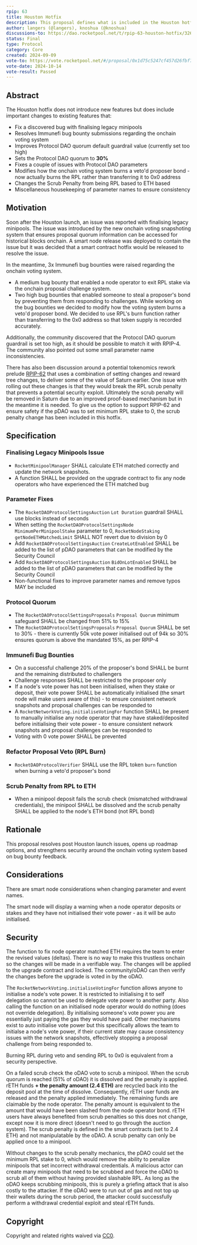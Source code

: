 ```yaml
---
rpip: 63
title: Houston Hotfix
description: This proposal defines what is included in the Houston hotfix.
author: langers (@langers), knoshua (@knoshua)
discussions-to: https://dao.rocketpool.net/t/rpip-63-houston-hotfix/3269
status: Final
type: Protocol
category: Core
created: 2024-09-09
vote-to: https://vote.rocketpool.net/#/proposal/0x1d75c5247cf457d26fbf7f26622c21de912565256fc3273b92a40aa14dd1af3d
vote-date: 2024-10-14
vote-result: Passed
---
```


## Abstract

The Houston hotfix does not introduce new features but does include important changes to existing features that:

- Fix a discovered bug with finalising legacy minipools
- Resolves Immunefi bug bounty submissions regarding the onchain voting system
- Improves Protocol DAO quorum default guardrail value (currently set too high)
- Sets the Protocol DAO quorum to **30%**
- Fixes a couple of issues with Protocol DAO parameters
- Modifies how the onchain voting system burns a veto'd proposer bond - now actually burns the RPL rather than transferring it to 0x0 address
- Changes the Scrub Penalty from being RPL based to ETH based
- Miscellaneous housekeeping of parameter names to ensure consistency 

## Motivation

Soon after the Houston launch, an issue was reported with finalising legacy minipools. The issue was introduced by the new onchain voting snapshoting system that ensures proposal quorum information can be accessed for historical blocks onchain. A smart node release was deployed to contain the issue but it was decided that a smart contract hotfix would be released to resolve the issue.

In the meantime, 3x Immunefi bug bounties were raised regarding the onchain voting system.
- A medium bug bounty that enabled a node operator to exit RPL stake via the onchain proposal challenge system.
- Two high bug bounties that enabled someone to steal a proposer's bond by preventing them from responding to challenges. 
While working on the bug bounties we decided to modify how the voting system burns a veto'd proposer bond. We decided to use RPL's burn function rather than transferring to the 0x0 address so that token supply is recorded accurately. 

Additionally, the community discovered that the Protocol DAO quorum guardrail is set too high, as it should be possible to match it with RPIP-4. The community also pointed out some small parameter name inconsistencies. 

There has also been discussion around a potential tokenomics rework prelude [RPIP-62](https://rpips.rocketpool.net/RPIPs/RPIP-62) that uses a combination of setting changes and reward tree changes, to deliver some of the value of Saturn earlier. One issue with rolling out these changes is that they would break the RPL scrub penalty that prevents a potential security exploit. Ultimately the scrub penalty will be removed in Saturn due to an improved proof-based mechanism but in the meantime it is needed. To give us the option to support RPIP-62 and ensure safety if the pDAO was to set minimum RPL stake to 0, the scrub penalty change has been included in this hotfix.

## Specification

### Finalising Legacy Minipools Issue

- `RocketMinipoolManager` SHALL calculate ETH matched correctly and update the network snapshots.
- A function SHALL be provided on the upgrade contract to fix any node operators who have experienced the ETH matched bug

### Parameter Fixes

- The `RocketDAOProtocolSettingsAuction` `Lot Duration` guardrail SHALL use blocks instead of seconds 
- When setting the `RocketDAOProtocolSettingsNode` `MinimumPerMinipoolStake` parameter to 0, `RocketNodeStaking` `getNodeETHMatchedLimit` SHALL NOT revert due to division by 0
- Add `RocketDAOProtocolSettingsAuction` `CreateLotEnabled` SHALL be added to the list of pDAO parameters that can be modified by the Security Council
- Add `RocketDAOProtocolSettingsAuction` `BidOnLotEnabled` SHALL be added to the list of pDAO parameters that can be modified by the Security Council
- Non-functional fixes to improve parameter names and remove typos MAY be included

### Protocol Quorum

- The `RocketDAOProtocolSettingsProposals` `Proposal Quorum` minimum safeguard SHALL be changed from 51% to 15%
- The `RocketDAOProtocolSettingsProposals` `Proposal Quorum` SHALL be set to 30% - there is currently 50k vote power initialised out of 94k so 30% ensures quorum is above the mandated 15%, as per RPIP-4

### Immunefi Bug Bounties

- On a successful challenge 20% of the proposer's bond SHALL be burnt and the remaining distributed to challengers
- Challenge responses SHALL be restricted to the proposer only
- If a node's vote power has not been initialised, when they stake or deposit, their vote power SHALL be automatically initialised (the smart node will make users aware of this) - to ensure consistent network snapshots and proposal challenges can be responded to
- A `RocketNetworkVoting.initialiseVotingFor` function SHALL be present to manually initialise any node operator that may have staked/deposited before initialising their vote power - to ensure consistent network snapshots and proposal challenges can be responded to
- Voting with 0 vote power SHALL be prevented

### Refactor Proposal Veto (RPL Burn)

- `RocketDAOProtocolVerifier` SHALL use the RPL token `burn` function when burning a veto'd proposer's bond

### Scrub Penalty from RPL to ETH

- When a minipool deposit fails the scrub check (mismatched withdrawal credentials), the minipool SHALL be dissolved and the scrub penalty SHALL be applied to the node's ETH bond (not RPL bond)

## Rationale

This proposal resolves post Houston launch issues, opens up roadmap options, and strengthens security around the onchain voting system based on bug bounty feedback.

## Considerations

There are smart node considerations when changing parameter and event names.

The smart node will display a warning when a node operator deposits or stakes and they have not initialised their vote power - as it will be auto initialised. 

## Security

The function to fix node operator matched ETH requires the team to enter the revised values (deltas). There is no way to make this trustless onchain so the changes will be made in a verifiable way. The changes will be applied to the upgrade contract and locked. The community/oDAO can then verify the changes before the upgrade is voted in by the oDAO.

The `RocketNetworkVoting.initialiseVotingFor` function allows anyone to initialise a node's vote power. It is restricted to initialising it to self delegation so cannot be used to delegate vote power to another party. Also calling the function on an initialised node operator would do nothing (does not override delegation). By initialising someone's vote power you are essentially just paying the gas they would have paid. Other mechanisms exist to auto initialise vote power but this specifically allows the team to initialse a node's vote power, if their current state may cause consistency issues with the network snapshots, effectively stopping a proposal challenge from being responded to. 

Burning RPL during veto and sending RPL to 0x0 is equivalent from a security perspective.

On a failed scrub check the oDAO vote to scrub a minipool. When the scrub quorum is reached (51% of oDAO) it is dissolved and the penalty is applied. rETH funds **+ the penalty amount (2.4 ETH)** are recycled back into the deposit pool at the time of dissolve. Consequently, rETH user funds are released and the penalty applied immediately. The remaining funds are claimable by the node operator. The penalty amount is equivalent to the amount that would have been slashed from the node operator bond. rETH users have always benefited from scrub penalties so this does not change, except now it is more direct (doesn't need to go through the auction system). The scrub penalty is defined in the smart contracts (set to 2.4 ETH) and not manipulatable by the oDAO. A scrub penalty can only be applied once to a minipool.

Without changes to the scrub penalty mechanics, the pDAO could set the minimum RPL stake to 0, which would remove the ability to penalize minipools that set incorrect withdrawal credentials. A malicious actor can create many minipools that need to be scrubbed and force the oDAO to scrub all of them without having provided slashable RPL. As long as the oDAO keeps scrubbing minipools, this is purely a griefing attack that is also costly to the attacker. If the oDAO were to run out of gas and not top up their wallets during the scrub period, the attacker could successfully perform a withdrawal credential exploit and steal rETH funds.

## Copyright
Copyright and related rights waived via [CC0](https://creativecommons.org/publicdomain/zero/1.0/).